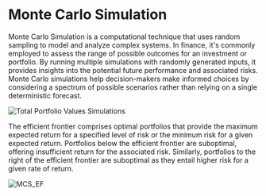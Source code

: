 # Monte Carlo Simulation

Monte Carlo Simulation is a computational technique that uses random sampling to model and analyze complex systems. In finance, it's commonly employed to assess the range of possible outcomes for an investment or portfolio. By running multiple simulations with randomly generated inputs, it provides insights into the potential future performance and associated risks. Monte Carlo simulations help decision-makers make informed choices by considering a spectrum of possible scenarios rather than relying on a single deterministic forecast.


![Total Portfolio Values Simulations](https://github.com/suti333/Monte-Carlo-Simulation/assets/97738816/71242f06-14c5-483d-9a3c-67e025947e5f)

The efficient frontier comprises optimal portfolios that provide the maximum expected return for a specified level of risk or the minimum risk for a given expected return. Portfolios below the efficient frontier are suboptimal, offering insufficient return for the associated risk. Similarly, portfolios to the right of the efficient frontier are suboptimal as they entail higher risk for a given rate of return.


![MCS_EF](https://github.com/suti333/Monte-Carlo-Simulation/assets/97738816/0cb4063e-3a74-4570-a05c-3ec9ff6bfbd1)

